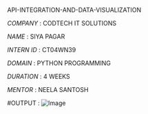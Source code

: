 API-INTEGRATION-AND-DATA-VISUALIZATION

*COMPANY* : CODTECH IT SOLUTIONS 

*NAME* : SIYA PAGAR

*INTERN ID* : CT04WN39

*DOMAIN* : PYTHON PROGRAMMING 

*DURATION* : 4 WEEKS

*MENTOR* : NEELA SANTOSH

#OUTPUT : ![Image](https://github.com/user-attachments/assets/99b8b3f1-c749-45f2-981c-27420342ce2e)
